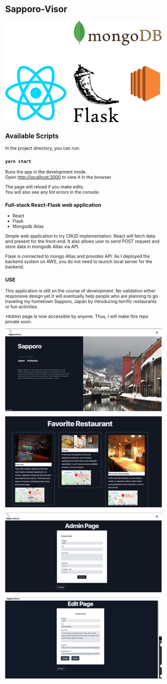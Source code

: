 # Sapporo-Visor
![logo](https://github.com/hiroki0116/React-Flask-Mongodb/blob/master/GITIMG/gitlogo.jpg)

## Available Scripts

In the project directory, you can run:

### `yarn start`

Runs the app in the development mode.\
Open [http://localhost:3000](http://localhost:3000) to view it in the browser.

The page will reload if you make edits.\
You will also see any lint errors in the console.


### Full-stack React-Flask web application

- React
- Flask
- Mongodb Atlas

Simple web application to try CRUD implementation. 
React will fetch data and present for the front-end. It also allows user to send POST request and store data in mongodb Atlas via API.

Flask is connected to mongo Atlas and provides API.
As I deployed the backend system on AWS, you do not need to launch local server for the backend.


### USE

This application is still on the course of development. No validation either responsive design yet.It will eventually help people who are planning to go traveling my hometown Sapporo, Japan by introducing terrific restaurants or fun activities.

*Admin page is now accessible by anyone. Thus, I will make this repo private soon. 


![logo](https://github.com/hiroki0116/React-Flask-Mongodb/blob/master/GITIMG/top.png)

![logo](https://github.com/hiroki0116/React-Flask-Mongodb/blob/master/GITIMG/Read.png)

![logo](https://github.com/hiroki0116/React-Flask-Mongodb/blob/master/GITIMG/Create.png)

![logo](https://github.com/hiroki0116/React-Flask-Mongodb/blob/master/GITIMG/UpdateDelete.png)

